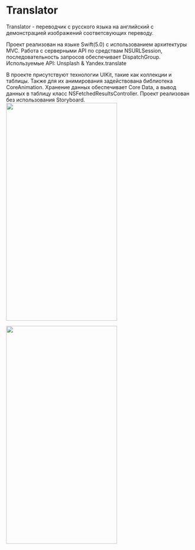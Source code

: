 # Translator

Translator - переводчик с русского языка на английский с демонстрацией изображений соответсвующих переводу.

Проект реализован на языке Swift(5.0) с использованием архитектуры MVC.
Работа с серверными API по средствам NSURLSession, последовательность запросов обеспечивает DispatchGroup. 
Используемые API: Unsplash & Yandex.translate 

В проекте присутствуют технологии UIKit, такие как коллекции и таблицы. Также для их анимирования задействована библиотека CoreAnimation. 
Хранение данных обеспечивает Core Data, а вывод данных в таблицу класс NSFetchedResultsController.
Проект реализован без использования Storyboard.
<img src="Анимация1.gif" width="300" height="590">

<img src="Анимация2.gif" width="300" height="590">

